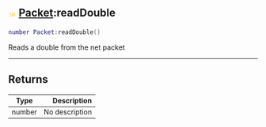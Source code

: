 ## ![shared](../../.gitbook/assets/shared.png) [Packet](packet):readDouble

```lua
number Packet:readDouble()
```

Reads a double from the net packet

------
## Returns

| Type   | Description |
| ------ | ----------: |
| number | No description |


